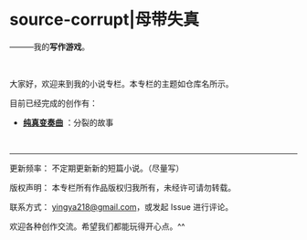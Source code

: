 # source-corrupt|母带失真
———我的**写作游戏**。

<br>

大家好，欢迎来到我的小说专栏。本专栏的主题如仓库名所示。

目前已经完成的创作有：

-   **[纯真变奏曲](纯真变奏曲.md)** ：分裂的故事
  
<br>

---

更新频率： 不定期更新新的短篇小说。（尽量写）

版权声明： 本专栏所有作品版权归我所有，未经许可请勿转载。

联系方式： yingya218@gmail.com，或发起 Issue 进行评论。

欢迎各种创作交流。希望我们都能玩得开心点。^^
